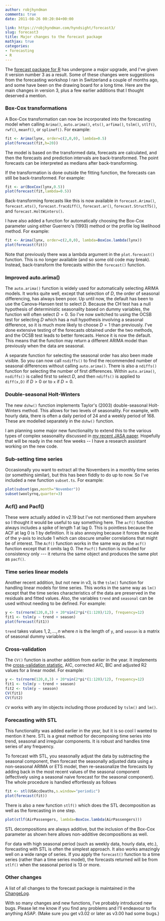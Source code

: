 ```yaml
---
author: robjhyndman
comments: true
date: 2011-08-26 00:20:04+00:00

link: https://robjhyndman.com/hyndsight/forecast3/
slug: forecast3
title: Major changes to the forecast package
mathjax: true
categories:
- forecasting
- R
---
```


The [forecast package for R](http://cran.r-project.org/web/packages/forecast/) has undergone a major upgrade, and I've given it version number 3 as a result. Some of these changes were suggestions from the forecasting workshop I ran in Switzerland a couple of months ago, and some have been on the drawing board for a long time. Here are the main changes in version 3, plus a few earlier additions that I thought deserved a mention.
<!-- more -->

### Box-Cox transformations

A Box-Cox transformation can now be incorporated into the forecasting model when calling `Arima()`, `auto.arima()`, `ets()`, `arfima()`, `tslm()`, `stlf()`, `rwf()`, `meanf()`, or `splinef()`. For example:

```r
fit <- Arima(lynx, order=c(2,0,0), lambda=0.5)
plot(forecast(fit,h=20))
```

The model is based on the transformed data, forecasts are calculated, and then the forecasts and prediction intervals are back-transformed. The point forecasts can be interpreted as medians after back-transforming.

If the transformation is done outside the fitting function, the forecasts can still be back-transformed. For example:

```r
fit <- ar(BoxCox(lynx,0.5))
plot(forecast(fit,lambda=0.5))
```

Back-transforming forecasts like this is now available in `forecast.Arima()`, `forecast.ets()`, `forecast.fracdiff()`, `forecast.ar()`, `forecast.StructTS()`, and `forecast.HoltWinters()`.

I have also added a function for automatically choosing the Box-Cox parameter using either Guerrero's (1993) method or the profile log likelihood method. For example:

```r
fit <- Arima(lynx, order=c(2,0,0), lambda=BoxCox.lambda(lynx))
plot(forecast(fit))
```

Note that previously there was a lambda argument in the `plot.forecast()` function. This is no longer available (and so some old code may break). Instead, back-transform the forecasts within the `forecast()` function.

### Improved auto.arima()

The `auto.arima()` function is widely used for automatically selecting ARIMA models. It works quite well, except that selection of $D$, the order of seasonal differencing, has always been poor. Up until now, the default has been to use the Canova-Hansen test to select $D$. Because the CH test has a null hypothesis of deterministic seasonality based on dummy variables, the function will often select $D=0$. So I've now switched to using the OCSB test for selecting $D$ which has a null hypothesis involving a seasonal difference, so it is much more likely to choose $D=1$ than previously. I've done extensive testing of the forecasts obtained under the two methods, and the OCSB test leads to better forecasts. Hence it is now the default. This means that the function may return a different ARIMA model than previously when the data are seasonal.

A separate function for selecting the seasonal order has also been made visible. So you can now call `nsdiffs()` to find the recommended number of seasonal differences without calling `auto.arima()`. There is also a `ndiffs()` function for selecting the number of first differences. Within `auto.arima()`, `nsdiffs()` is called first to select $D$, and then `ndiffs()` is applied to `diff(x,D)` if $D>0$ or to `x` if $D=0$.

### Double-seasonal Holt-Winters

The new `dshw()` function implements Taylor's (2003) double-seasonal Holt-Winters method. This allows for two levels of seasonality. For example, with hourly data, there is often a daily period of 24 and a weekly period of 168. These are modelled separately in the `dshw()` function.

I am planning some major new functionality to extend this to the various types of complex seasonality discussed in [my recent JASA paper](/publications/complex-seasonality/). Hopefully that will be ready in the next few weeks -- I have a research assistant working on the new code.

### Sub-setting time series

Occasionally you want to extract all the Novembers in a monthly time series (or something similar), but this has been fiddly to do up to now. So I've included a new function `subset.ts`. For example:

```r
plot(subset(gas,month="November"))
subset(woolyrnq,quarter=3)
```

### Acf() and Pacf()

These were actually added in v2.19 but I've not mentioned them anywhere so I thought it would be useful to say something here. The `acf()` function always includes a spike of length 1 at lag 0. This is pointless because the ACF at lag 0 is 1 by definition. It is also annoying because it forces the scale of the y-axis to include 1 which can obscure smaller correlations that might be of interest. The `Acf()` function works in the same way as the `acf()` function except that it omits lag 0. The `Pacf()` function is included for consistency only --- it returns the same object and produces the same plot as `pacf()`.

### Time series linear models

Another recent addition, but not new in v3, is the `tslm()` function for handling linear models for time series. This works in the same way as `lm()` except that the time series characteristics of the data are preserved in the residuals and fitted values. Also, the variables `trend` and `seasonal` can be used without needing to be defined. For example:

```r
y <- ts(rnorm(120,0,3) + 20*sin(2*pi*(1:120)/12), frequency=12)
fit1 <- tslm(y ~ trend + season)
plot(forecast(fit1))
```

`trend` takes values $1,2,\dots,n$ where $n$ is the length of `y`, and `season` is a matrix of seasonal dummy variables.

### Cross-validation

The `CV()` function is another addition from earlier in the year. It implements the [cross-validation statistic](https://robjhyndman.com/hyndsight/crossvalidation/), AIC, corrected AIC, BIC and adjusted R2 values for a linear model. For example:

```r
y <- ts(rnorm(120,0,3) + 20*sin(2*pi*(1:120)/12), frequency=12)
fit1 <- tslm(y ~ trend + season)
fit2 <- tslm(y ~ season)
CV(fit1)
CV(fit2)
```

`CV` works with any lm objects including those produced by `tslm()` and `lm()`.

### Forecasting with STL

This functionality was added earlier in the year, but it is so cool I wanted to mention it here. STL is a great method for decomposing time series into trend, seasonal and irregular components. It is robust and handles time series of any frequency.

To forecast with STL, you seasonally adjust the data by subtracting the seasonal component, then forecast the seasonally adjusted data using a non-seasonal ARIMA or ETS model, then re-seasonalize the forecasts by adding back in the most recent values of the seasonal component (effectively using a seasonal naive forecast for the seasonal component). The whole procedure is handled effortlessly as follows

```r
fit <- stl(USAccDeaths,s.window="periodic")
plot(forecast(fit))
```

There is also a new function `stlf()` which does the STL decomposition as well as the forecasting in one step.

```r
plot(stlf(AirPassengers, lambda=BoxCox.lambda(AirPassengers)))
```

STL decompositions are always additive, but the inclusion of the Box-Cox parameter as shown here allows non-additive decompositions as well.

For data with high seasonal period (such as weekly data, hourly data, etc.), forecasting with STL is often the simplest approach. It also works amazingly well on a wide range of series. If you apply the `forecast()` function to a time series (rather than a time series model), the forecasts returned will be from `stlf()` when the seasonal period is 13 or more.

### Other changes

A list of all changes to the forecast package is maintained in the [ChangeLog](http://pkg.robjhyndman.com/forecast/news/).

With so many changes and new functions, I've probably introduced new bugs. Please let me know if you find any problems and I'll endeavour to fix anything ASAP. (Make sure you get v3.02 or later as v3.00 had some bugs.)

